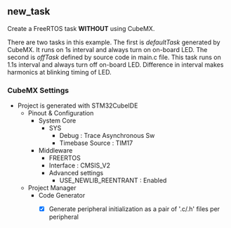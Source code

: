 ## new_task

Create a FreeRTOS task **WITHOUT** using CubeMX. 

There are two tasks in this example. The first is *defaultTask* generated by CubeMX. It runs on 1s interval and always turn on on-board LED. The second is *offTask* defined by source code in main.c file. This task runs on 1.1s interval and always turn off on-board LED. Difference in interval makes harmonics at blinking timing of LED.

### CubeMX Settings
- Project is generated with STM32CubeIDE
  - Pinout & Configuration
    - System Core
      - SYS
        - Debug : Trace Asynchronous Sw
        - Timebase Source : TIM17
    - Middleware
        - FREERTOS
        - Interface : CMSIS_V2
        - Advanced settings
            - USE_NEWLIB_REENTRANT : Enabled
  - Project Manager
    - Code Generator
      - [x] Generate peripheral initialization as a pair of '.c/.h' files per peripheral

